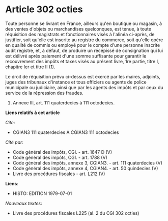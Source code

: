 # Article 302 octies

Toute personne se livrant en France, ailleurs qu'en boutique ou magasin, à des ventes d'objets ou marchandises quelconques,
est tenue, à toute réquisition des magistrats et fonctionnaires visés à l'alinéa ci-après, de justifier, soit qu'elle est
inscrite au registre du commerce, soit qu'elle opère en qualité de commis ou employé pour le compte d'une personne inscrite
audit registre, et, à défaut, de produire un récépissé de consignation qui lui est délivré après paiement d'une somme
suffisante pour garantir le recouvrement des impôts et taxes visés au présent livre, 1re partie, titre I, chapitre Ier et
titre II (1).

Le droit de réquisition prévu ci-dessus est exercé par les maires, adjoints, juges des tribunaux d'instance et tous officiers
ou agents de police municipale ou judiciaire, ainsi que par les agents des impôts et par ceux du service de la répression des
fraudes.

1)  Annexe III, art. 111 quaterdecies à 111 octodecies.

**Liens relatifs à cet article**

_Cite_:

  - CGIAN3 111 quaterdecies A CGIAN3 111 octodecies

_Cité par_:

  - Code général des impôts, CGI. - art. 1647 D (V)
  - Code général des impôts, CGI. - art. 1788 (V)
  - Code général des impôts, annexe 3, CGIAN3. - art. 111 quaterdecies (V)
  - Code général des impôts, annexe 4, CGIAN4. - art. 50 quindecies (V)
  - Livre des procédures fiscales - art. L212 (V)

**Liens**:

  - HISTO: EDITION 1979-07-01

_Nouveaux textes_:

  - Livre des procédures fiscales L225 (al. 2 du CGI 302 octies)
